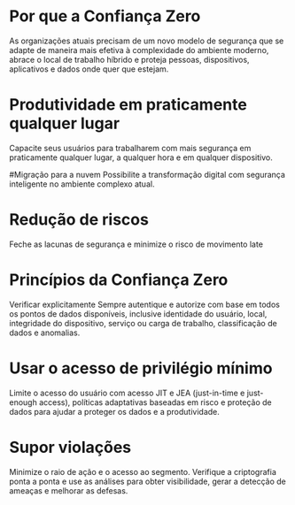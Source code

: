# Por que a Confiança Zero
As organizações atuais precisam de um novo modelo de segurança que se adapte de maneira mais efetiva à complexidade do ambiente moderno, abrace o local de trabalho híbrido e proteja pessoas, dispositivos, aplicativos e dados onde quer que estejam.


# Produtividade em praticamente qualquer lugar
Capacite seus usuários para trabalharem com mais segurança em praticamente qualquer lugar, a qualquer hora e em qualquer dispositivo.


 #Migração para a nuvem
Possibilite a transformação digital com segurança inteligente no ambiente complexo atual.

 # Redução de riscos
Feche as lacunas de segurança e minimize o risco de movimento late


# Princípios da Confiança Zero
Verificar explicitamente
Sempre autentique e autorize com base em todos os pontos de dados disponíveis, inclusive identidade do usuário, local, integridade do dispositivo, serviço ou carga de trabalho, classificação de dados e anomalias.

# Usar o acesso de privilégio mínimo
Limite o acesso do usuário com acesso JIT e JEA (just-in-time e just-enough access), políticas adaptativas baseadas em risco e proteção de dados para ajudar a proteger os dados e a produtividade.

# Supor violações
Minimize o raio de ação e o acesso ao segmento. Verifique a criptografia ponta a ponta e use as análises para obter visibilidade, gerar a detecção de ameaças e melhorar as defesas.

